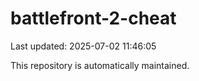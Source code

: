 # battlefront-2-cheat

Last updated: 2025-07-02 11:46:05

This repository is automatically maintained.
